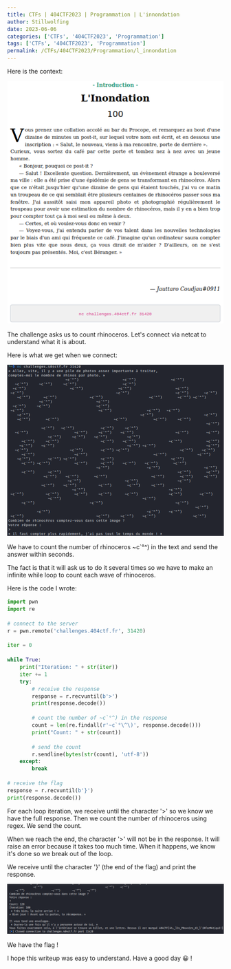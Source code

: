 ```yaml
---
title: CTFs | 404CTF2023 | Programmation | L'innondation
author: Stillwolfing
date: 2023-06-06
categories: ['CTFs', '404CTF2023', 'Programmation']
tags: ['CTFs', '404CTF2023', 'Programmation']
permalink: /CTFs/404CTF2023/Programmation/l_innondation
---
```


Here is the context:

![context](/assets/img/CTFs/404CTF2023/programmation/l_innondation/context.png)

The challenge asks us to count rhinoceros. Let's connect via netcat to understand what it is about.

Here is what we get when we connect:

![nc](/assets/img/CTFs/404CTF2023/programmation/l_innondation/nc.png)

We have to count the number of rhinoceros ~c`°^) in the text and send the answer within seconds.

The fact is that it will ask us to do it several times so we have to make an infinite while loop to count each wave of rhinoceros.

Here is the code I wrote:
```python
import pwn
import re

# connect to the server
r = pwn.remote('challenges.404ctf.fr', 31420)

iter = 0

while True:
    print("Iteration: " + str(iter))
    iter += 1
    try:
        # receive the response
        response = r.recvuntil(b'>')
        print(response.decode())

        # count the number of ~c`°^) in the response
        count = len(re.findall(r'~c`°\^\)', response.decode()))
        print("Count: " + str(count))

        # send the count
        r.sendline(bytes(str(count), 'utf-8'))
    except:
        break

# receive the flag
response = r.recvuntil(b'}')
print(response.decode())
```

For each loop iteration, we receive until the character '>' so we know we have the full response. Then we count the number of rhinoceros using regex. We send the count.

When we reach the end, the character '>' will not be in the response. It will raise an error because it takes too much time. When it happens, we know it's done so we break out of the loop.

We receive until the character '}' (the end of the flag) and print the response.

![flag](/assets/img/CTFs/404CTF2023/programmation/l_innondation/flag.png)

We have the flag !

I hope this writeup was easy to understand. Have a good day 😀 !





